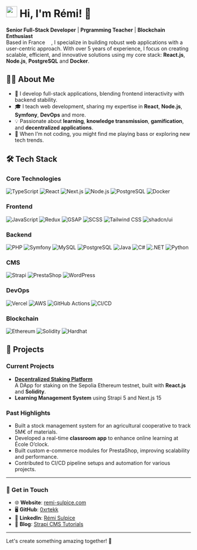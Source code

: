 # <img src="https://emojis.slackmojis.com/emojis/images/1643514389/3643/cool-doge.gif?1643514389" width="30"/> Hi, I'm Rémi! 👋

<p>
  <strong>Senior Full-Stack Developer</strong> | <strong>Prgramming Teacher</strong> | <strong>Blockchain Enthusiast</strong><br>
  Based in France <img src="https://cdn-icons-png.flaticon.com/512/197/197560.png" width="13"/>, I specialize in building robust web applications with a user-centric approach.  
  With over 5 years of experience, I focus on creating scalable, efficient, and innovative solutions using my core stack: <strong>React.js</strong>, <strong>Node.js</strong>, <strong>PostgreSQL</strong> and <strong>Docker</strong>.  
</p>

## 👨‍💻 **About Me**
- 🚀 I develop full-stack applications, blending frontend interactivity with backend stability.  
- 🎓 I teach web development, sharing my expertise in **React**, **Node.js**, **Symfony**, **DevOps** and more.  
- 💡 Passionate about **learning**, **knowledge transmission**, **gamification**, and **decentralized applications**.  
- 🎸 When I’m not coding, you might find me playing bass or exploring new tech trends.


## 🛠 **Tech Stack**

### **Core Technologies**  
![TypeScript](https://img.shields.io/badge/-TypeScript-007ACC?style=for-the-badge&logo=typescript&logoColor=white) 
![React](https://img.shields.io/badge/-React-23272F?style=for-the-badge&logo=react&logoColor=149ECA) 
![Next.js](https://img.shields.io/badge/Next.js-000000?style=for-the-badge&logo=nextdotjs&logoColor=white) 
![Node.js](https://img.shields.io/badge/Node.js-59AA46?style=for-the-badge&logo=nodedotjs&logoColor=white) 
![PostgreSQL](https://img.shields.io/badge/PostgreSQL-336791?style=for-the-badge&logo=postgresql&logoColor=white) 
![Docker](https://img.shields.io/badge/Docker-46a2f1?style=for-the-badge&logo=docker&logoColor=white)  

### **Frontend**  
![JavaScript](https://img.shields.io/badge/JavaScript-323330?style=for-the-badge&logo=javascript&logoColor=F7DF1E) 
![Redux](https://img.shields.io/badge/Redux-764ABC?style=for-the-badge&logo=redux&logoColor=white)
![GSAP](https://img.shields.io/badge/GSAP-88CE02?style=for-the-badge&logo=greensock&logoColor=white)
![SCSS](https://img.shields.io/badge/SCSS-CC6699?style=for-the-badge&logo=sass&logoColor=white)
![Tailwind CSS](https://img.shields.io/badge/Tailwind_CSS-38B2AC?style=for-the-badge&logo=tailwind-css&logoColor=white)
![shadcn/ui](https://img.shields.io/badge/shadcn%2Fui-000000?style=for-the-badge&logo=tailwindcss&logoColor=38BDF8)

### **Backend**  
![PHP](https://img.shields.io/badge/PHP-777BB4?style=for-the-badge&logo=php&logoColor=white) 
![Symfony](https://img.shields.io/badge/Symfony-000000?style=for-the-badge&logo=Symfony&logoColor=white) 
![MySQL](https://img.shields.io/badge/MySQL-4479A1?style=for-the-badge&logo=mysql&logoColor=white) 
![PostgreSQL](https://img.shields.io/badge/PostgreSQL-336791?style=for-the-badge&logo=postgresql&logoColor=white)
![Java](https://img.shields.io/badge/Java-007396?style=for-the-badge&logo=java&logoColor=white)
![C#](https://img.shields.io/badge/C%23-239120?style=for-the-badge&logo=c-sharp&logoColor=white)
![.NET](https://img.shields.io/badge/.NET-512BD4?style=for-the-badge&logo=dotnet&logoColor=white)
![Python](https://img.shields.io/badge/Python-3776AB?style=for-the-badge&logo=python&logoColor=white)

### CMS
![Strapi](https://img.shields.io/badge/Strapi-4945FF?style=for-the-badge&logo=strapi&logoColor=white)
![PrestaShop](https://img.shields.io/badge/PrestaShop-DF0067?style=for-the-badge&logo=prestashop&logoColor=white)
![WordPress](https://img.shields.io/badge/WordPress-21759B?style=for-the-badge&logo=wordpress&logoColor=white)

### **DevOps**  
![Vercel](https://img.shields.io/badge/Vercel-000000?style=for-the-badge&logo=vercel&logoColor=white)
![AWS](https://img.shields.io/badge/AWS-232F3E?style=for-the-badge&logo=amazon-aws&logoColor=white)
![GitHub Actions](https://img.shields.io/badge/GitHub_Actions-2088FF?style=for-the-badge&logo=github-actions&logoColor=white) 
![CI/CD](https://img.shields.io/badge/CI%2FCD-1C4E80?style=for-the-badge&logo=gitlab&logoColor=white)

### **Blockchain**  
![Ethereum](https://img.shields.io/badge/Ethereum-637CEA?style=for-the-badge&logo=ethereum&logoColor=FFFFFF) 
![Solidity](https://img.shields.io/badge/Solidity-65AFFF?style=for-the-badge&logo=solidity&logoColor=373737) 
![Hardhat](https://img.shields.io/badge/Hardhat-FFF100?style=for-the-badge&logo=hardhat&logoColor=9ABAFB)

## 🌟 **Projects**

### **Current Projects**  
- [**Decentralized Staking Platform**](https://0xrtekk.github.io/Family-staking/)  
  A DApp for staking on the Sepolia Ethereum testnet, built with **React.js** and **Solidity**.  
- **Learning Management System** using Strapi 5 and Next.js 15

### **Past Highlights**  
- Built a stock management system for an agricultural cooperative to track 5M€ of materials.
- Developed a real-time **classroom app** to enhance online learning at École O’clock.  
- Built custom e-commerce modules for PrestaShop, improving scalability and performance.  
- Contributed to CI/CD pipeline setups and automation for various projects.  

---

### 🎯 **Get in Touch**
- 🌐 **Website**: [remi-sulpice.com](https://remi-sulpice.com)  
- 🖥️ **GitHub**: [0xrtekk](https://github.com/0xrtekk)  
- 💼 **LinkedIn**: [Rémi Sulpice](https://linkedin.com/in/remi-sulpice)  
- 📝 **Blog**: [Strapi CMS Tutorials]([https://strapi.io](https://github.com/strapi/community-content/issues/1551))  

---

Let's create something amazing together! 🚀
